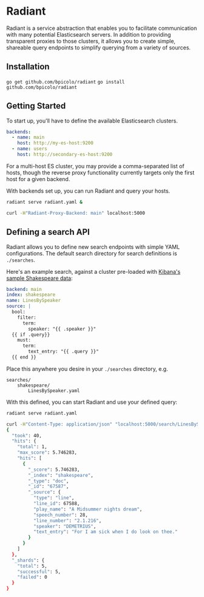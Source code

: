 # Radiant

Radiant is a service abstraction that enables you to facilitate communication with many potential
Elasticsearch servers. In addition to providing transparent proxies to those clusters, it allows you
to create simple, shareable query endpoints to simplify querying from a variety of sources.

## Installation

`go get github.com/bpicolo/radiant`
`go install github.com/bpicolo/radiant`

## Getting Started

To start up, you'll have to define the available Elasticsearch clusters.

```yaml
backends:
  - name: main
    host: http://my-es-host:9200
  - name: users
    host: http://secondary-es-host:9200
```

For a multi-host ES cluster, you may provide a comma-separated list of hosts, though the reverse proxy
functionality currently targets only the first host for a given backend.

With backends set up, you can run Radiant and query your hosts.

```bash
radiant serve radiant.yaml &

curl -H"Radiant-Proxy-Backend: main" localhost:5000
```

## Defining a search API

Radiant allows you to define new search endpoints with simple YAML configurations. The default search directory for search definitions
is `./searches`.

Here's an example search, against a cluster pre-loaded with [Kibana's sample Shakespeare data](https://www.elastic.co/guide/en/kibana/current/tutorial-load-dataset.html):

```yaml
backend: main
index: shakespeare
name: LinesBySpeaker
source: |
  bool:
    filter:
      term:
        speaker: "{{ .speaker }}"
  {{ if .query}}
    must:
      term:
        text_entry: "{{ .query }}"
  {{ end }}
```

Place this anywhere you desire in your `./searches` directory, e.g.

```
searches/
    shakespeare/
        LinesBySpeaker.yaml
```

With this defined, you can start Radiant and use your defined query:

```bash
radiant serve radiant.yaml

curl -H"Content-Type: application/json" "localhost:5000/search/LinesBySpeaker?from=0&size=1" -d '{"speaker": "DEMETRIUS", "query": "sick"}' | jq .
{
  "took": 40,
  "hits": {
    "total": 1,
    "max_score": 5.746283,
    "hits": [
      {
        "_score": 5.746283,
        "_index": "shakespeare",
        "_type": "doc",
        "_id": "67587",
        "_source": {
          "type": "line",
          "line_id": 67588,
          "play_name": "A Midsummer nights dream",
          "speech_number": 28,
          "line_number": "2.1.216",
          "speaker": "DEMETRIUS",
          "text_entry": "For I am sick when I do look on thee."
        }
      }
    ]
  },
  "_shards": {
    "total": 5,
    "successful": 5,
    "failed": 0
  }
}
```
